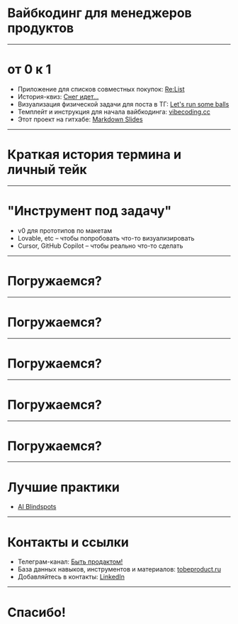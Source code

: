 # Вайбкодинг для менеджеров продуктов

---


# от 0 к 1
- Приложение для списков совместных покупок: [Re:List](https://relistapp.app/)
- История-квиз:  [Снег идет...](https://snow.tobeproduct.ru/)
- Визуализация физической задачи для поста в ТГ:  [Let's run some balls](https://balls.tobeproduct.ru/)
- Темплейт и инструкция для начала вайбкодинга: [vibecoding.cc](https://vibecoding.cc/)
- Этот проект на гитхабе: [Markdown Slides](https://github.com/anton-g-kulikov/vibecoding-slides)


---
# Краткая история термина и личный тейк

---

# "Инструмент под задачу"
- v0 для прототипов по макетам
- Lovable, etc – чтобы попробовать что-то визуализировать
- Cursor, GitHub Copilot – чтобы реально что-то сделать

---
# Погружаемся?

---
# Погружаемся?

---
# Погружаемся?

---
# Погружаемся?

---
# Погружаемся?

---

# Лучшие практики
- [AI Blindspots](https://ezyang.github.io/ai-blindspots/)

---

# Контакты и ссылки

- Телеграм-канал:  [Быть продактом!](https://t.me/tobeproduct/)
- База данных навыков, инструментов и материалов:  [tobeproduct.ru](https://tobeproduct.ru/)
- Добавляйтесь в контакты: [LinkedIn](https://www.linkedin.com/in/anton-g-kulikov/)


---

# Спасибо!